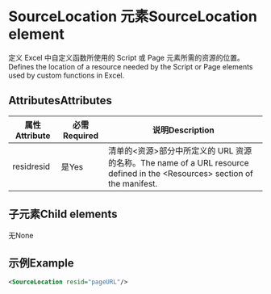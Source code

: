 # <a name="sourcelocation-element"></a><span data-ttu-id="b0d90-101">SourceLocation 元素</span><span class="sxs-lookup"><span data-stu-id="b0d90-101">SourceLocation element</span></span>

<span data-ttu-id="b0d90-102">定义 Excel 中自定义函数所使用的 Script 或 Page 元素所需的资源的位置。</span><span class="sxs-lookup"><span data-stu-id="b0d90-102">Defines the location of a resource needed by the Script or Page elements used by custom functions in Excel.</span></span>

## <a name="attributes"></a><span data-ttu-id="b0d90-103">Attributes</span><span class="sxs-lookup"><span data-stu-id="b0d90-103">Attributes</span></span>

| <span data-ttu-id="b0d90-104">**属性**</span><span class="sxs-lookup"><span data-stu-id="b0d90-104">**Attribute**</span></span> | <span data-ttu-id="b0d90-105">**必需**</span><span class="sxs-lookup"><span data-stu-id="b0d90-105">**Required**</span></span> | <span data-ttu-id="b0d90-106">**说明**</span><span class="sxs-lookup"><span data-stu-id="b0d90-106">**Description**</span></span>                                                                      |
|---------------|--------------|--------------------------------------------------------------------------------------|
| <span data-ttu-id="b0d90-107">resid</span><span class="sxs-lookup"><span data-stu-id="b0d90-107">resid</span></span>         | <span data-ttu-id="b0d90-108">是</span><span class="sxs-lookup"><span data-stu-id="b0d90-108">Yes</span></span>          | <span data-ttu-id="b0d90-109">清单的&lt;资源&gt;部分中所定义的 URL 资源的名称。</span><span class="sxs-lookup"><span data-stu-id="b0d90-109">The name of a URL resource defined in the &lt;Resources&gt; section of the manifest.</span></span> |

## <a name="child-elements"></a><span data-ttu-id="b0d90-110">子元素</span><span class="sxs-lookup"><span data-stu-id="b0d90-110">Child elements</span></span>

<span data-ttu-id="b0d90-111">无</span><span class="sxs-lookup"><span data-stu-id="b0d90-111">None</span></span>

## <a name="example"></a><span data-ttu-id="b0d90-112">示例</span><span class="sxs-lookup"><span data-stu-id="b0d90-112">Example</span></span>

```xml
<SourceLocation resid="pageURL"/>
```